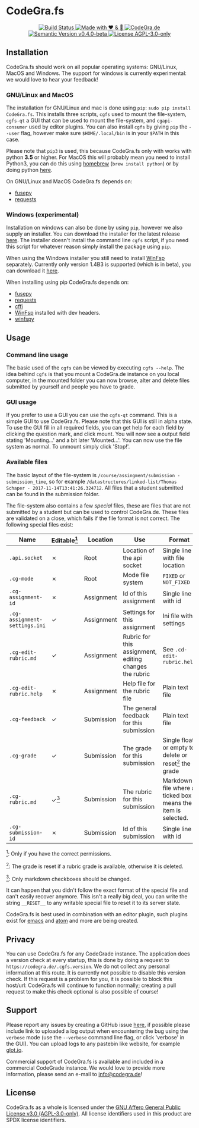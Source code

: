 # CodeGra.fs

<p align="center">
  <a href="https://travis-ci.org/CodeGra-de/CodeGra.fs">
    <img src="https://travis-ci.org/CodeGra-de/CodeGra.fs.svg?branch=master"
      alt="Build Status">
  </a>
  <a href="https://codegra.de">
    <img src="https://img.shields.io/badge/style-%E2%9D%A4%EF%B8%8F%20&%20%F0%9F%8D%BB-ff69b4.svg?label=made%20with"
      alt="Made with ❤ & ️🍻">
  </a>
  <a href="https://codegra.de">
    <img src="https://img.shields.io/badge/style-CodeGra.de-blue.svg?label=website"
      alt="CodeGra.de">
  </a>
  <a href="https://semver.org">
    <img src="https://img.shields.io/badge/semVer-v0.4.0--beta-green.svg"
      alt="Semantic Version v0.4.0-beta">
  </a>
  <a href="https://github.com/CodeGra-de/CodeGra.de/blob/master/LICENSE">
    <img src="https://img.shields.io/badge/license-AGPL--3.0--only-blue.svg"
      alt="License AGPL-3.0-only" title="License AGPL-3.0-only">
  </a>
</p>

## Installation
CodeGra.fs should work on all popular operating systems: GNU/Linux, MacOS and
Windows. The support for windows is currently experimental: we would love to
hear your feedback!

### GNU/Linux and MacOS
The installation for GNU/Linux and mac is done using `pip`: `sudo pip install
CodeGra.fs`. This installs three scripts, `cgfs` used to mount the file-system,
`cgfs-qt` a GUI that can be used to mount the file-system, and `cgapi-consumer`
used by editor plugins. You can also install `cgfs` by giving `pip` the `--user`
flag, however make sure `$HOME/.local/bin` is in your `$PATH` in this case.

Please note that `pip3` is used, this because CodeGra.fs only with works with
python **3.5** or higher. For MacOS this will probably mean you need to install
Python3, you can do this using [homebrew](https://brew.sh/) (`brew install
python`) or by doing python [here](https://www.python.org/downloads/mac-osx/).

On GNU/Linux and MacOS CodeGra.fs depends on:
- [fusepy](https://github.com/terencehonles/fusepy)
- [requests](http://docs.python-requests.org/en/master/)

### Windows (**experimental**)
Installation on windows can also be done by using `pip`, however we also supply
an installer. You can download the installer for the latest release
[here](https://github.com/CodeGra-de/CodeGra.fs/releases). The installer doesn't
install the command line `cgfs` script, if you need this script for whatever
reason simply install the package using `pip`.

When using the Windows installer you still need to install
[WinFsp](https://github.com/billziss-gh/winfsp) separately. Currently only
version 1.4B3 is supported (which is in beta), you can download it
[here](https://github.com/billziss-gh/winfsp/releases/tag/v1.4B3).

When installing using pip CodeGra.fs depends on:
- [fusepy](https://github.com/terencehonles/fusepy)
- [requests](http://docs.python-requests.org/en/master/)
- [cffi](https://bitbucket.org/cffi/cffi)
- [WinFsp](https://github.com/billziss-gh/winfsp) installed with dev headers.
- [winfspy](https://github.com/Scille/winfspy)

## Usage
### Command line usage
The basic used of the `cgfs` can be viewed by executing `cgfs --help`. The idea
behind `cgfs` is that you mount a CodeGra.de instance on you local computer, in
the mounted folder you can now browse, alter and delete files submitted by
yourself and people you have to grade.

### GUI usage
If you prefer to use a GUI you can use the `cgfs-qt` command. This is a simple
GUI to use CodeGra.fs. Please note that this GUI is still in alpha state. To use
the GUI fill in all required fields, you can get help for each field by clicking
the question mark, and click mount. You will now see a output field stating
'Mounting...' and a bit later 'Mounted...'. You can now use the file system as
normal. To unmount simply click 'Stop!'.

### Available files
The basic layout of the file-system is `/course/assingment/submission -
submission_time`, so for example `/datastructures/linked-list/Thomas Schaper -
2017-11-14T13:41:26.324712`. All files that a student submitted can be found in
the submission folder.

The file-system also contains a few *special* files, these are files that are
not submitted by a student but can be used to control CodeGra.de. These files
are validated on a close, which fails if the file format is not correct. The
following special files exist:

| Name | Editable<a href="#footnote-1-b"><sup id="footnote-1-a">1</sup></a> | Location | Use | Format |
| ---- | -------- | -------- | --- | ------ |
| `.api.socket` | ✗ | Root | Location of the api socket | Single line with file location |
| `.cg-mode` | ✗ | Root | Mode file system | `FIXED` or `NOT_FIXED` |
| `.cg-assignment-id` | ✗ | Assignment | Id of this assignment | Single line with id |
| `.cg-assignment-settings.ini` | ✓ | Assignment | Settings for this assignment | Ini file with settings |
| `.cg-edit-rubric.md` | ✓ | Assignment | Rubric for this assignment, editing changes the rubric | See `.cd-edit-rubric.help` |
| `.cg-edit-rubric.help` | ✗ | Assignment | Help file for the rubric file | Plain text file |
| `.cg-feedback` | ✓ | Submission | The general feedback for this submission | Plain text file |
| `.cg-grade` | ✓ | Submission | The grade for this submission | Single float or empty to delete or reset<a href="#footnote-2-b"><sup id="footnote-2-a">2</sup></a> the grade |
| `.cg-rubric.md` | ✓<a href="#footnote-3-b"><sup id="footnote-3-a">3</sup></a> | Submission | The rubric for this submission | Markdown file where a ticked box means the item is selected. |
| `.cg-submission-id` | ✗ | Submission | Id of this submission | Single line with id |

<a href="#footnote-1-a"><sup id="footnote-1-b">1</sup></a>: Only if
you have the correct permissions.

<a href="#footnote-2-a"><sup id="footnote-2-b">2</sup></a>: The grade is reset
if a rubric grade is available, otherwise it is deleted.

<a href="#footnote-3-a"><sup id="footnote-3-b">3</sup></a>: Only
markdown checkboxes should be changed.

It can happen that you didn't follow the exact format of the special file and
can't easily recover anymore. This isn't a really big deal, you can write the
string `__RESET__` to any writable special file to reset it to its server state.

CodeGra.fs is best used in combination with an editor plugin, such plugins exist
for [emacs](https://github.com/CodeGra-de/CodeGra.el) and
[atom](https://github.com/CodeGra-de/CodeGra.atom) and more are being created.

## Privacy
You can use CodeGra.fs for any CodeGrade instance. The application does a
version check at every startup, this is done by doing a request to
`https://codegra.de/.cgfs.version`. We do not collect any personal information
at this route. It is currently not possible to disable this version check. If
this request is a problem for you, it is possible to block this host/url:
CodeGra.fs will continue to function normally; creating a pull request to make
this check optional is also possible of course!

## Support
Please report any issues by creating a GitHub issue
[here](https://github.com/CodeGra-de/CodeGra.fs/issues/new), if possible please
include link to uploaded a log output when encountering the bug using the
`verbose` mode (use the `--verbose` command line flag, or click 'verbose' in the
GUI). You can upload logs to any pastebin like website, for example
[glot.io](https://glot.io/new/plaintext).

Commercial support of CodeGra.fs is available and included in a commercial
CodeGrade instance. We would love to provide more information, please send an
e-mail to info@codegra.de!

## License
CodeGra.fs as a whole is licensed under the [GNU Affero General Public License
v3.0 (AGPL-3.0-only)](https://www.gnu.org/licenses/agpl-3.0.html). All license
identifiers used in this product are SPDX license identifiers.
